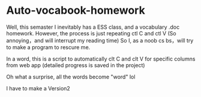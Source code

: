 # Auto-vocabook-homework

Well, this semaster I inevitably has a ESS class, and a vocabulary .doc homework. However, the process is just repeating ctl C and ctl V (So annoying，and will interrupt my reading time) So I, as a noob cs bs，will try to make a program to rescure me.

In a word, this is a script to automatically clt C and clt V for specific columns from web app
(detailed progress is saved in the project)

Oh what a surprise, all the words become "word" lol

I have to make a Version2 

